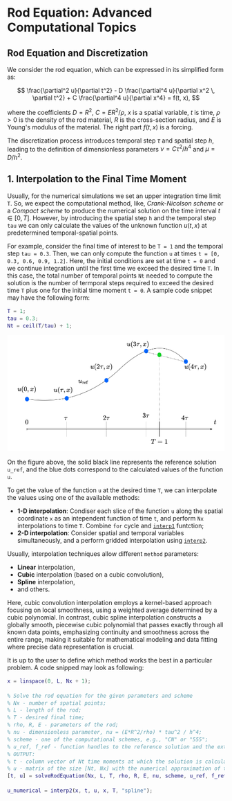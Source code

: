 # Rod Equation: Advanced Computational Topics

## Rod Equation and Discretization

We consider the rod equation, which can be expressed in its simplified form as:

$$
\frac{\partial^2 u}{\partial t^2} - D \frac{\partial^4 u}{\partial x^2 \, \partial t^2} + C \frac{\partial^4 u}{\partial x^4} =  f(t, x),
$$

where the coefficients $D = R^2$, $C = E R^2 / \rho$, $x$ is a spatial variable, $t$ is time, $\rho>0$ is the density of the rod material, $R$ is the cross-section radius, and $E$ is Young's modulus of the material. The right part $f(t,\, x)$ is a forcing.

The discretization process introduces temporal step $\tau$ and spatial step $h$, leading to the definition of dimensionless parameters $\nu = C \tau^2/h^4$ and $\mu = D/h^2$.

## 1. Interpolation to the Final Time Moment

Usually, for the numerical simulations we set an upper integration time limit `T`. So, we expect the computational method, like, *Crank-Nicolson scheme* or a *Compact scheme* to produce the numerical solution on the time interval $t \in [0, T]$. However, by introducing the spatial step `h` and the temporal step `tau` we can only calculate the values of the unknown function $u(t, x)$ at predetermined temporal-spatial points.

For example, consider the final time of interest to be `T = 1` and the temporal step `tau = 0.3`. Then, we can only compute the function `u` at times `t = [0, 0.3, 0.6, 0.9, 1.2]`. Here, the initial conditions are set at time `t = 0` and we continue integration until the first time we exceed the desired time `T`. In this case, the total number of temporal points `Nt` needed to compute the solution is the number of termporal steps required to exceed the desired time `T` plus one for the initial time moment `t = 0`. A sample code snippet may have the following form:

```matlab
T = 1;
tau = 0.3;
Nt = ceil(T/tau) + 1;
```

![u_interpolation](rod_problems.png)

On the figure above, the solid black line represents the reference solution `u_ref`, and the blue dots correspond to the calculated values of the function `u`.

To get the value of the function `u` at the desired time `T`, we can interpolate the values using one of the available methods:

- **1-D interpolation**: Condiser each slice of the function `u` along the spatial coordinate `x` as an intependent function of time `t`, and perform `Nx` interpolations to time `T`. Combine `for` cycle and [`interp1`](https://www.mathworks.com/help/releases/R2023b/matlab/ref/interp1.html) funtction;
- **2-D interpolation**: Consider spatial and temporal variables simultaneously, and a perform gridded interpolation using [`interp2`](https://www.mathworks.com/help/releases/R2023b/matlab/ref/interp2.html).

Usually, interpolation techniques allow different `method` parameters:

- **Linear** interpolation,
- **Cubic** interpolation (based on a cubic convolution),
- **Spline** interpolation,
- and others.

Here, cubic convolution interpolation employs a kernel-based approach focusing on local smoothness, using a weighted average determined by a cubic polynomial. In contrast, cubic spline interpolation constructs a globally smooth, piecewise cubic polynomial that passes exactly through all known data points, emphasizing continuity and smoothness across the entire range, making it suitable for mathematical modeling and data fitting where precise data representation is crucial.

It is up to the user to define which method works the best in a particular problem. A code snipped may look as following:

```matlab
x = linspace(0, L, Nx + 1);

% Solve the rod equation for the given parameters and scheme
% Nx - number of spatial points;
% L - length of the rod;
% T - desired final time;
% rho, R, E - parameters of the rod;
% nu - dimensionless parameter, nu = (E*R^2/rho) * tau^2 / h^4;
% scheme - one of the computational schemes, e.g., "CN" or "555";
% u_ref, f_ref - function handles to the reference solution and the external force.
% OUTPUT:
% t - column vector of Nt time moments at which the solution is calculated;
% u - matrix of the size [Nt, Nx] with the numerical approximation of the unknown function.
[t, u] = solveRodEquation(Nx, L, T, rho, R, E, nu, scheme, u_ref, f_ref);

u_numerical = interp2(x, t, u, x, T, "spline");
```

